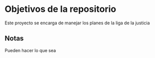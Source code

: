 # Objetivos de la repositorio

Este proyecto se encarga de manejar los planes de la liga de la justicia


## Notas
Pueden hacer lo que sea